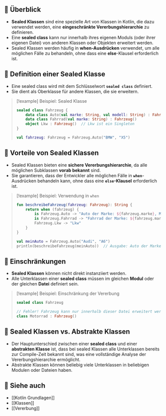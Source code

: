 
## 🔹 Überblick

- **Sealed Klassen** sind eine spezielle Art von Klassen in Kotlin, die dazu verwendet werden, eine **eingeschränkte Vererbungshierarchie** zu definieren.
- Eine **sealed class** kann nur innerhalb ihres eigenen Moduls (oder ihrer eigenen Datei) von anderen Klassen oder Objekten erweitert werden.
- Sealed Klassen werden häufig in **when-Ausdrücken** verwendet, um alle möglichen Fälle zu behandeln, ohne dass eine **else**-Klausel erforderlich ist.

## 🔹 Definition einer Sealed Klasse

- Eine sealed class wird mit dem Schlüsselwort **`sealed class`** definiert.
- Sie dient als Oberklasse für andere Klassen, die sie erweitern.

> [!example] Beispiel: Sealed Klasse  
> ```kotlin
> sealed class Fahrzeug {
>     data class Auto(val marke: String, val modell: String) : Fahrzeug()
>     data class Fahrrad(val marke: String) : Fahrzeug()
>     object Lkw : Fahrzeug()  // Lkw ist ein Singleton
> }
> 
> val fahrzeug: Fahrzeug = Fahrzeug.Auto("BMW", "X5")
> ```

## 🔹 Vorteile von Sealed Klassen

- Sealed Klassen bieten eine **sichere Vererbungshierarchie**, da alle möglichen Subklassen **vorab bekannt** sind.
- Sie garantieren, dass der Entwickler alle möglichen Fälle in **`when`**-Ausdrücken behandeln kann, ohne dass eine **`else`-Klausel** erforderlich ist.

> [!example] Beispiel: Verwendung in `when`  
> ```kotlin
> fun beschreibeFahrzeug(fahrzeug: Fahrzeug): String {
>     return when (fahrzeug) {
>         is Fahrzeug.Auto -> "Auto der Marke: ${fahrzeug.marke}, Modell: ${fahrzeug.modell}"
>         is Fahrzeug.Fahrrad -> "Fahrrad der Marke: ${fahrzeug.marke}"
>         Fahrzeug.Lkw -> "Lkw"
>     }
> }
> 
> val meinAuto = Fahrzeug.Auto("Audi", "A6")
> println(beschreibeFahrzeug(meinAuto))  // Ausgabe: Auto der Marke: Audi, Modell: A6
> ```

## 🔹 Einschränkungen

- **Sealed Klassen** können nicht direkt instanziiert werden.
- Alle Unterklassen einer **sealed class** müssen im gleichen **Modul** oder der gleichen **Datei** definiert sein.

> [!example] Beispiel: Einschränkung der Vererbung  
> ```kotlin
> sealed class Fahrzeug
> 
> // Fehler! Fahrzeug kann nur innerhalb dieser Datei erweitert werden
> class Motorrad : Fahrzeug()
> ```

## 🔹 Sealed Klassen vs. Abstrakte Klassen

- Der Hauptunterschied zwischen einer **sealed class** und einer **abstrakten Klasse** ist, dass bei sealed Klassen alle Unterklassen bereits zur Compile-Zeit bekannt sind, was eine vollständige Analyse der Vererbungshierarchie ermöglicht.
- Abstrakte Klassen können beliebig viele Unterklassen in beliebigen Modulen oder Dateien haben.

## 🔹 Siehe auch

- [[Kotlin Grundlagen]]
- [[Klassen]]
- [[Vererbung]]
